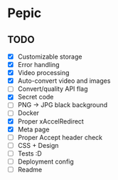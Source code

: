 # Pepic

## TODO

- [x] Customizable storage
- [x] Error handling
- [x] Video processing
- [x] Auto-convert video and images
- [ ] Convert/quality API flag
- [x] Secret code
- [ ] PNG -> JPG black background
- [ ] Docker
- [x] Proper xAccelRedirect
- [x] Meta page
- [ ] Proper Accept header check
- [ ] CSS + Design
- [ ] Tests :D
- [ ] Deployment config
- [ ] Readme
